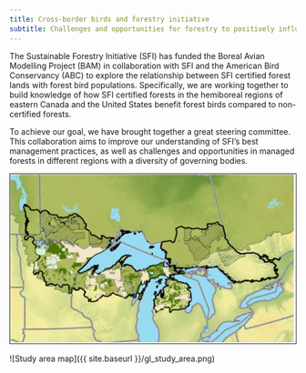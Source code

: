 ```yaml
---
title: Cross-border birds and forestry initiative 
subtitle: Challenges and opportunities for forestry to positively influence bird conservation
---
```


The Sustainable Forestry Initiative (SFI) has funded the Boreal Avian Modelling Project (BAM) in collaboration with SFI and the American Bird Conservancy (ABC) to explore the relationship between SFI certified forest lands with forest bird populations. Specifically, we are working together to build knowledge of how SFI certified forests in the hemiboreal regions of eastern Canada and the United States benefit forest birds compared to non-certified forests.

To achieve our goal, we have brought together a great steering committee. This collaboration aims to improve our understanding of SFI’s best management practices, as well as challenges and opportunities in managed forests in different regions with a diversity of governing bodies. 

<img src = "docs/gl_study_area.png">



![Study area map]({{ site.baseurl }}/gl_study_area.png)
